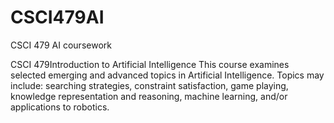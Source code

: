 # CSCI479AI
CSCI 479 AI coursework

CSCI 479Introduction to Artificial Intelligence
This course examines selected emerging and advanced topics in Artificial Intelligence. Topics
may include: searching strategies, constraint satisfaction, game playing, knowledge
representation and reasoning, machine learning, and/or applications to robotics.
